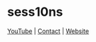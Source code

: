 # sess10ns
[YouTube](https://youtube.com/habeshahood/) | [Contact](https://t.me/officialhabeshahood/) |  [Website](https://www.habeshahood.com)

